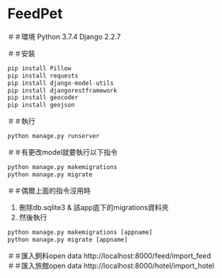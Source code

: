 # FeedPet
＃＃環境
Python 3.7.4
Django 2.2.7

＃＃安裝
```Python
pip install Pillow
pip install requests
pip install django-model-utils
pip install djangorestframework
pip install geocoder
pip install geojson
```

＃＃執行
```Python
python manage.py runserver
```

＃＃有更改model就要執行以下指令
```Python
python manage.py makemigrations
python manage.py migrate
```

＃＃偶爾上面的指令沒用時
1. 刪除db.sqlite3 & 該app底下的migrations資料夾
2. 然後執行
```Python
python manage.py makemigrations [appname]
python manage.py migrate [appname]
```

＃＃匯入飼料open data
http://localhost:8000/feed/import_feed
<br>
＃＃匯入旅館open data
http://localhost:8000/hotel/import_hotel
<br>

